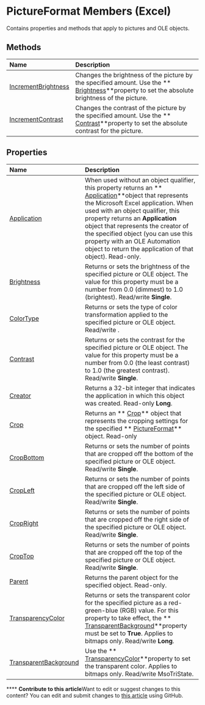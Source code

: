
# PictureFormat Members (Excel)
Contains properties and methods that apply to pictures and OLE objects.

## Methods



|**Name**|**Description**|
|:-----|:-----|
| [IncrementBrightness](3f75ff17-6cd6-e397-468c-6bf0d1307578.md)|Changes the brightness of the picture by the specified amount. Use the  ** [Brightness](f17ee171-47da-c982-2f48-9ee333193add.md)**property to set the absolute brightness of the picture.|
| [IncrementContrast](6bb72eed-c291-fac2-f4ca-4ca847bd8458.md)|Changes the contrast of the picture by the specified amount. Use the  ** [Contrast](994cfca5-8ddb-d943-63c8-21abe8508de6.md)**property to set the absolute contrast for the picture.|

## Properties



|**Name**|**Description**|
|:-----|:-----|
| [Application](afc9ab72-cf23-a4de-1c21-4d4e28bd623b.md)|When used without an object qualifier, this property returns an  ** [Application](19b73597-5cf9-4f56-8227-b5211f657f6f.md)**object that represents the Microsoft Excel application. When used with an object qualifier, this property returns an  **Application** object that represents the creator of the specified object (you can use this property with an OLE Automation object to return the application of that object). Read-only.|
| [Brightness](f17ee171-47da-c982-2f48-9ee333193add.md)|Returns or sets the brightness of the specified picture or OLE object. The value for this property must be a number from 0.0 (dimmest) to 1.0 (brightest). Read/write  **Single**.|
| [ColorType](6c183163-8fbd-3a0f-b087-05d8d2cdbfd5.md)|Returns or sets the type of color transformation applied to the specified picture or OLE object. Read/write .|
| [Contrast](994cfca5-8ddb-d943-63c8-21abe8508de6.md)|Returns or sets the contrast for the specified picture or OLE object. The value for this property must be a number from 0.0 (the least contrast) to 1.0 (the greatest contrast). Read/write  **Single**.|
| [Creator](4a2777a6-ed15-ed24-4553-1b96172ab57f.md)|Returns a 32-bit integer that indicates the application in which this object was created. Read-only  **Long**.|
| [Crop](229fc83c-488f-887e-5ccf-b900c61ed840.md)|Returns an  ** [Crop](21ac150e-0a8f-c77b-717f-bf38fbced5a3.md)** object that represents the cropping settings for the specified ** [PictureFormat](7e8ec723-b6e0-fdc9-ff4e-22cbb31be4df.md)** object. Read-only|
| [CropBottom](b2c3168f-37db-80a8-815c-b6a2c5a74047.md)|Returns or sets the number of points that are cropped off the bottom of the specified picture or OLE object. Read/write  **Single**.|
| [CropLeft](e5d542cb-8653-c798-aede-28c58e4979d6.md)|Returns or sets the number of points that are cropped off the left side of the specified picture or OLE object. Read/write  **Single**.|
| [CropRight](9cf71268-5d63-4f66-6245-968786db14a8.md)|Returns or sets the number of points that are cropped off the right side of the specified picture or OLE object. Read/write  **Single**.|
| [CropTop](adde9cc2-ca09-8494-d250-92a36dfa51e0.md)|Returns or sets the number of points that are cropped off the top of the specified picture or OLE object. Read/write  **Single**.|
| [Parent](215d013c-02cc-bbe2-32f1-585888506ece.md)|Returns the parent object for the specified object. Read-only.|
| [TransparencyColor](c3a7a247-0cc2-adc8-e13f-a1f4ff728ba0.md)|Returns or sets the transparent color for the specified picture as a red-green-blue (RGB) value. For this property to take effect, the  ** [TransparentBackground](9b7cc5b5-610a-821b-cf99-e2af5c4ecf61.md)**property must be set to  **True**. Applies to bitmaps only. Read/write  **Long**.|
| [TransparentBackground](9b7cc5b5-610a-821b-cf99-e2af5c4ecf61.md)|Use the  ** [TransparencyColor](c3a7a247-0cc2-adc8-e13f-a1f4ff728ba0.md)**property to set the transparent color. Applies to bitmaps only. Read/write MsoTriState.|

****   **Contribute to this article**Want to edit or suggest changes to this content? You can edit and submit changes to  [this article](https://github.com/jhershey00/VBA_Excel_Test/OpenXMLCon/articles/d27d6074-2698-2b1d-87cb-c9cc187354c3.md) using GitHub.

